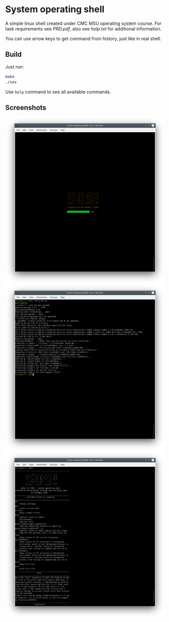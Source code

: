 # System operating shell

A simple linux shell created under CMC MSU operating system course.
For task requirements see *PRD.pdf*, also see *help.txt* for additional information.

You can use arrow keys to get command from history, just like in real shell.

## Build

Just run:

```bash
make
./sos
```

Use `help` command to see all available commands.

## Screenshots

![Screenshot 1](docs/images/Screenshot&#32;1.png)
![Screenshot 2](docs/images/Screenshot&#32;2.png)
![Screenshot 3](docs/images/Screenshot&#32;3.png)
